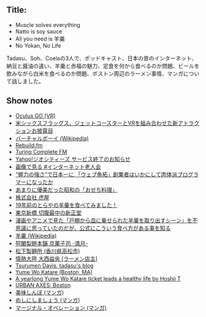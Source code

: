 ## Title: 
- Muscle solves everything
- Natto is soy sauce
- All you need is 羊羹
- No Yokan, No Life

Tadasu、Soh、Coelaの3人で、ポッドキャスト、日本の昔のインターネット、納豆と醤油の違い、羊羹と赤福の魅力、定食を何から食べるのか問題、ビールを飲みながら白米を食べるのか問題、ボストン周辺のラーメン事情、マンガについて話しました。

## Show notes
- [Oculus GO (VR)](https://www.oculus.com/go/)
- [米シックスフラッグス、ジェットコースターとVRを組み合わせた新アトラクションお披露目](http://ar-bito.com/2017/04/06/%E7%B1%B3%E3%82%B7%E3%83%83%E3%82%AF%E3%82%B9%E3%83%95%E3%83%A9%E3%83%83%E3%82%B0%E3%82%B9%E3%80%81%E3%82%B8%E3%82%A7%E3%83%83%E3%83%88%E3%82%B3%E3%83%BC%E3%82%B9%E3%82%BF%E3%83%BC%E3%81%A8vr%E3%82%92/)
- [バーチャルボーイ (Wikipedia)](https://ja.wikipedia.org/wiki/%E3%83%90%E3%83%BC%E3%83%81%E3%83%A3%E3%83%AB%E3%83%9C%E3%83%BC%E3%82%A4)
- [Rebuild.fm](http://rebuild.fm)
- [Turing Complete FM](https://turingcomplete.fm/)
- [Yahoo!ジオシティーズ サービス終了のお知らせ](https://info-geocities.yahoo.co.jp/close/index.html)
- [画像で見る #インターネット老人会](https://togetter.com/li/840220)
- [“握力の強さ”で日本一に 「ウェブ魚拓」創業者はいかにして肉体派プログラマーになったか](https://orcarl.com/gyotaku2/)
- [あまりに優美だった昭和の「おせち料理」](https://myjitsu.jp/archives/39953)
- [株式会社 虎屋](https://www.toraya-group.co.jp/)
- [19年前のとらやの羊羹を食べてみました！](https://blog-mareeba.com/2018/04/21/yo-kan/)
- [東京新橋 切腹最中の新正堂](http://www.shinshodoh.co.jp/)
- [漫画やアニメで見た「戸棚から皿に乗せられた羊羹を取り出すシーン」を不思議に思っていたのだが、公式にこういう食べ方がある事を知る](https://togetter.com/li/1302555)
- [羊羹 (Wikipedia)](https://ja.wikipedia.org/wiki/%E7%BE%8A%E7%BE%B9)
- [阿闍梨餅本舗 京菓子司 -満月-](http://www.ajyarimochi.com/)
- [松下製麺所 (香川県高松市)](https://tabelog.com/kagawa/A3703/A370302/37000128/)
- [情熱大陸 大西益央 [ラーメン店主]](https://www.mbs.jp/jounetsu/2019/02_24.shtml)
- [Tsurumen Davis, tadasu's blog](https://snk-u.tumblr.com/post/183155751311/tsurumen-davis)
- [Yume Wo Katare (Boston, MA)](https://www.yumewokatare.com/)
- [A yearlong Yume Wo Katare ticket leads a healthy life by Hoshii T](https://drive.google.com/file/d/1A2Odd9QrlXGpfVKmaZ-iXTyuSdlVfGNX/view?fbclid=IwAR3uNdCcW79PrKorfoFq7m4_sQkwXwguz5yEyuWx6vhwQx9UX64wu7eMfoA)
- [URBAN AXES: Boston](https://urbanaxes.com/boston/)
- [美味しんぼ (マンガ)](https://www.amazon.co.jp/dp/B00AQRC8XE/?tag=researchat-22)
- [めしにしましょう (マンガ)](https://www.amazon.co.jp/dp/B01N8Q8DA7/?tag=researchat-22)
- [マージナル・オペレーション (マンガ)](https://www.amazon.co.jp/dp/B00HD9J0ZW/?tag=researchat-22)
